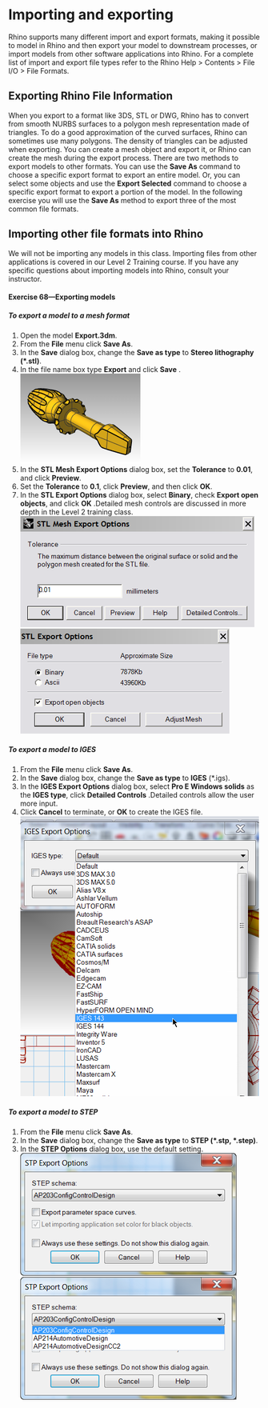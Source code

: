 ---
---


# Importing and exporting
Rhino supports many different import and export formats, making it possible to model in Rhino and then export your model to downstream processes, or import models from other software applications into Rhino. For a complete list of import and export file types refer to the Rhino Help &gt; Contents &gt; File I/O &gt; File Formats.

## Exporting Rhino File Information
When you export to a format like 3DS, STL or DWG, Rhino has to convert from smooth NURBS surfaces to a polygon mesh representation made of triangles. To do a good approximation of the curved surfaces, Rhino can sometimes use many polygons. The density of triangles can be adjusted when exporting. You can create a mesh object and export it, or Rhino can create the mesh during the export process.
There are two methods to export models to other formats. You can use the **Save As** command to choose a specific export format to export an entire model. Or, you can select some objects and use the **Export Selected** command to choose a specific export format to export a portion of the model. In the following exercise you will use the **Save As** method to export three of the most common file formats.

## Importing other file formats into Rhino
We will not be importing any models in this class. Importing files from other applications is covered in our Level 2 Training course. If you have any specific questions about importing models into Rhino, consult your instructor.

#### Exercise 68—Exporting models

##### To export a model to a mesh format


 1. Open the model **Export.3dm**.
 1. From the **File** menu click **Save As**.
 1. In the **Save** dialog box, change the **Save as type** to **Stereo lithography (*.stl)**.
 1. In the file name box type **Export** and click **Save** .![images/export-01.png](images/export-01.png)
 1. In the **STL Mesh Export Options** dialog box, set the **Tolerance** to **0.01**, and click **Preview**.
 1. Set the **Tolerance** to **0.1**, click **Preview**, and then click **OK**.
 1. In the **STL Export Options** dialog box, select **Binary**, check **Export open objects**, and click **OK** .Detailed mesh controls are discussed in more depth in the Level 2 training class.![images/export-02.png](images/export-02.png)![images/export-03.png](images/export-03.png)

##### To export a model to IGES


 1. From the **File** menu click **Save As**.
 1. In the **Save** dialog box, change the **Save as type** to **IGES** (*.igs).
 1. In the **IGES Export Options** dialog box, select **Pro E Windows solids** as the **IGES type**, click **Detailed Controls** .Detailed controls allow the user more input.
 1. Click **Cancel** to terminate, or **OK** to create the IGES file.![images/iges-export.png](images/iges-export.png)

##### To export a model to STEP


 1. From the **File** menu click **Save As**.
 1. In the **Save** dialog box, change the **Save as type** to **STEP (*.stp, *.step)**.
 1. In the **STEP Options** dialog box, use the default setting.![images/stp-export.png](images/stp-export.png)![images/stp-export2.png](images/stp-export2.png)

